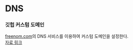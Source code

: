 # DNS

### 깃헙 커스텀 도메인
[freenom.com](freenom.com)의 DNS 서비스를 이용하여 커스텀 도메인을 설정한다.  
[자료 링크](github-pages-custom-domain-freenom.md)
